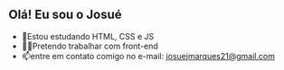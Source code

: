 ## Olá! Eu sou o Josué

- 🌱Estou estudando HTML, CSS e JS
- 👨‍💻Pretendo trabalhar com front-end
- 📫entre em contato comigo no e-mail: josuejmarques21@gmail.com
  
